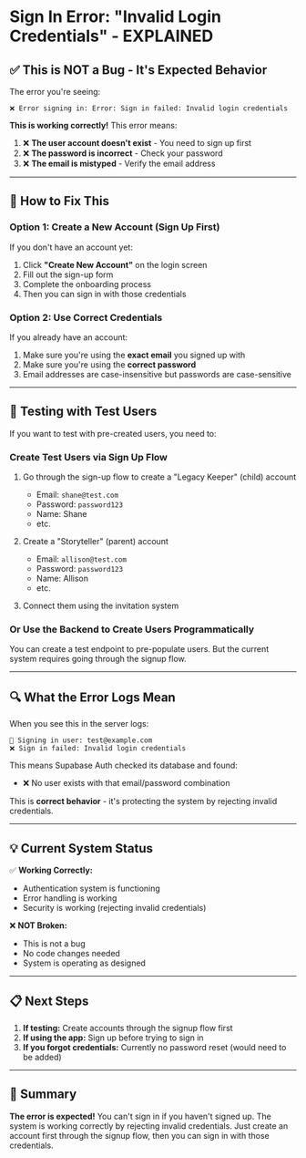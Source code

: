# Sign In Error: "Invalid Login Credentials" - EXPLAINED

## ✅ This is NOT a Bug - It's Expected Behavior

The error you're seeing:
```
❌ Error signing in: Error: Sign in failed: Invalid login credentials
```

**This is working correctly!** This error means:

1. ❌ **The user account doesn't exist** - You need to sign up first
2. ❌ **The password is incorrect** - Check your password
3. ❌ **The email is mistyped** - Verify the email address

---

## 🔧 How to Fix This

### Option 1: Create a New Account (Sign Up First)

If you don't have an account yet:

1. Click **"Create New Account"** on the login screen
2. Fill out the sign-up form
3. Complete the onboarding process
4. Then you can sign in with those credentials

### Option 2: Use Correct Credentials

If you already have an account:

1. Make sure you're using the **exact email** you signed up with
2. Make sure you're using the **correct password**
3. Email addresses are case-insensitive but passwords are case-sensitive

---

## 🧪 Testing with Test Users

If you want to test with pre-created users, you need to:

### Create Test Users via Sign Up Flow

1. Go through the sign-up flow to create a "Legacy Keeper" (child) account
   - Email: `shane@test.com`
   - Password: `password123`
   - Name: Shane
   - etc.

2. Create a "Storyteller" (parent) account  
   - Email: `allison@test.com`
   - Password: `password123`
   - Name: Allison
   - etc.

3. Connect them using the invitation system

### Or Use the Backend to Create Users Programmatically

You can create a test endpoint to pre-populate users. But the current system requires going through the signup flow.

---

## 🔍 What the Error Logs Mean

When you see this in the server logs:

```
🔐 Signing in user: test@example.com
❌ Sign in failed: Invalid login credentials
```

This means Supabase Auth checked its database and found:
- ❌ No user exists with that email/password combination

This is **correct behavior** - it's protecting the system by rejecting invalid credentials.

---

## 💡 Current System Status

✅ **Working Correctly:**
- Authentication system is functioning
- Error handling is working
- Security is working (rejecting invalid credentials)

❌ **NOT Broken:**
- This is not a bug
- No code changes needed
- System is operating as designed

---

## 📋 Next Steps

1. **If testing:** Create accounts through the signup flow first
2. **If using the app:** Sign up before trying to sign in
3. **If you forgot credentials:** Currently no password reset (would need to be added)

---

## 🚀 Summary

**The error is expected!** You can't sign in if you haven't signed up. The system is working correctly by rejecting invalid credentials. Just create an account first through the signup flow, then you can sign in with those credentials.
